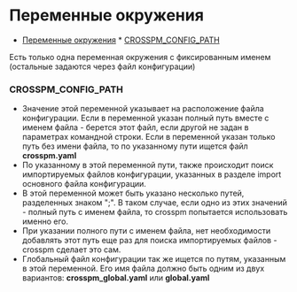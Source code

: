 Переменные окружения
=======
<!--ts-->
   * [Переменные окружения](#переменные-окружения)
         * [CROSSPM_CONFIG_PATH](#crosspm_config_path)
<!--te-->

Есть только одна переменная окружения с фиксированным именем (остальные задаются через файл конфигурации)
### CROSSPM_CONFIG_PATH
- Значение этой переменной указывает на расположение файла конфигурации. Если в переменной указан полный путь вместе с именем файла - берется этот файл, если другой не задан в параметрах командной строки. Если в переменной указан только путь без имени файла, то по указанному пути ищется файл **crosspm.yaml**
- По указанному в этой переменной пути, также происходит поиск импортируемых файлов конфигурации, указанных в разделе import основного файла конфигурации.
- В этой переменной может быть указано несколько путей, разделенных знаком ";". В таком случае, если одно из этих значений - полный путь с именем файла, то crosspm попытается использовать именно его.
- При указании полного пути с именем файла, нет необходимости добавлять этот путь еще раз для поиска импортируемых файлов - crosspm сделает это сам.
- Глобальный файл конфигурации так же ищется по путям, указанным в этой переменной. Его имя файла должно быть одним из двух вариантов: **crosspm_global.yaml** или **global.yaml**
